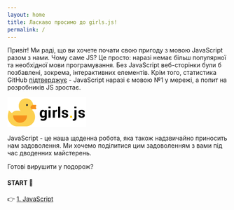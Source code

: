 ```yaml
---
layout: home
title: Ласкаво просимо до girls.js!
permalink: /
---
```


Привіт! Ми раді, що ви хочете почати свою пригоду з мовою JavaScript разом з нами. Чому саме JS? Це просто: наразі немає більш популярної та необхідної мови програмування. Без JavaScript веб-сторінки були б позбавлені, зокрема, інтерактивних елементів. Крім того, статистика GitHub [підтверджує](http://githut.info/) - JavaScript наразі є мовою №1 у мережі, а попит на розробників JS зростає.


![](./assets/kaczucha3.png)



JavaScript - це наша щоденна робота, яка також надзвичайно приносить нам задоволення. Ми хочемо поділитися цим задоволенням з вами під час дводенних майстерень.

Готові вирушити у подорож?


#### START  🚀 
👉 [1. JavaScript](/poznan-ukr/pages/01-javascript/)